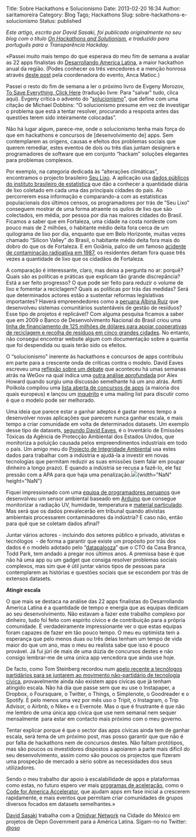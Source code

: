 Title: Sobre Hackathons e Solucionismo
Date: 2013-02-20 16:34
Author: saritamoreira
Category: Blog
Tags; Hackathons
Slug: sobre-hackathons-e-solucionismo
Status: published

*Este artigo, escrito por David Sasaki, foi publicado originalmente no seu blog com o título [On Hackathons and Solutionism](http://davidsasaki.name/2012/12/on-hackathons-and-solutionism), e traduzido para português para o Transparência Hackday.*

«Passei muito mais tempo do que esperava do meu fim de semana a avaliar as 22 apps finalistas do [Desarrollando America Latina](http://2012.desarrollandoamerica.org/), a maior hackathon anual da região. (Podes conhecer os três vencedores e a menção honrosa através [deste post](http://2012.desarrollandoamerica.org/desarrollando-america-latina-2012-ya-tiene-campeones-regionales/) pela coordenadora do evento, Anca Matioc.)

Passei o resto do fim de semana a ler o próximo livro de Evgeny Morozov, [To Save Everything, Click Here](http://www.amazon.com/Save-Everything-Click-Here-Technological/dp/1610391381) (tradução livre: Para "salvar" tudo, clica aqui). Evgeny critica o advento do “[solucionismo](http://en.wiktionary.org/wiki/solutionism)”, que define com uma citação de Michael Dobbins: “O solucionismo presume em vez de investigar o problema que está a tentar resolver, procurando a resposta antes das questões terem sido inteiramente colocadas”.

Não há lugar algum, parece-me, onde o solucionismo tenha mais força do que em hackathons e concursos de \[desenvolvimento de\] apps. Sem contemplarem as origens, causas e efeitos dos problemas sociais que querem remediar, estes eventos de dois ou três dias juntam designers e programadores de software que em conjunto “hackam” soluções elegantes para problemas complexos.

Por exemplo, na categoria dedicada às “alterações climáticas”, encontramos o projecto brasileiro [Seu Lixo](http://2012.desarrollandoamerica.org/portfolio/seu-lixo/). A aplicação usa [dados públicos do instituto brasileiro de estatística](http://www.ibge.gov.br/home/estatistica/populacao/condicaodevida/pnsb/lixo_coletado/lixo_coletado110.shtm) que dão a conhecer a quantidade diária de lixo coletado em cada uma das principais cidades do país. Ao percorrerem essa informação e comparando-a com as estatísticas populacionais dos últimos censos, os programadores por trás de “Seu Lixo” conseguem mostrar de uma forma atraente os quilos de lixo que são colectados, em média, por pessoa por dia nas maiores cidades do Brasil. Ficamos a saber que em Fortaleza, uma cidade na costa nordeste com pouco mais de 2 milhões, o habitante médio deita fora cerca de um quilograma de lixo por dia, enquanto que em Belo Horizonte, muitas vezes chamado “Silicon Valley” do Brasil, o habitante médio deita fora mais do dobro do que os de Fortaleza. E em Goiânia, palco de um famoso [acidente de contaminação radioativa em 1987](http://en.wikipedia.org/wiki/Goi%C3%A2nia_accident), os residentes deitam fora quase três vezes a quantidade de lixo que os cidadãos de Fortaleza.

A comparação é interessante, claro, mas deixa a pergunta no ar: porquê? Quais são as políticas e práticas que explicam tão grande discrepância? Está a ser feito progresso? O que pode ser feito para reduzir o volume de lixo e fomentar a reciclagem? Quais as políticas por trás das medidas? Será que determinados actores estão a sustentar reformas legislativas importantes? Haverá empreendedores como a [peruana Albina Ruiz](http://www.pbs.org/opb/thenewheroes/meet/ruiz.html) que desenvolveu sistemas comunitários sustentáveis de gestão de resíduos? Esse tipo de projetos é replicável? Com alguma pesquisa ficamos a saber que em 2009 o Banco de Desenvolvimento Nacional do Brasil criou uma [linha de financiamento de 125 milhões de dólares para apoiar cooperativas de reciclagem e recolha de resíduos em cinco grandes cidades](http://www.informeavina2009.org/english/reciclaje.shtml). No entanto, não consegui encontrar website algum com documentação sobre a quantia que foi despendida ou quais terão sido os efeitos.

O “solucionismo” inerente às hackathons e concursos de apps contribuiu em parte para a crescente onda de críticas contra o modelo. David Eaves escreveu uma [reflexão sobre um debate](http://techpresident.com/news/wegov/23146/app-contest-or-not-app-contest) que aconteceu há umas semanas atrás na WeGov na qual indica uma [outra análise aprofundada](http://radar.oreilly.com/2011/08/app-contests-sustainability-usability.html) por Alex Howard quando surgiu uma discussão semelhante há um ano atrás. Antti Poilkola compilou uma [lista aberta de concursos de apps](http://poikola.fi/apps-contests-everywhere/) (a maioria dos quais europeus) e lançou um [inquérito](https://docs.google.com/spreadsheet/viewform?formkey=dERrUUFWQUxjRjZ6ZFktTTEwLUdINFE6MQ) e uma mailing list para discutir como é que o modelo pode ser melhorado.

Uma ideia que parece estar a ganhar adeptos é gastar menos tempo a desenvolver novas aplicações que parecem nunca ganhar escala, e mais tempo a criar comunidade em volta de determinados datasets. Um exemplo desse tipo de datasets, [segundo David Eaves](http://techpresident.com/news/wegov/22251/open-data-open-standards-and-community-activism), é o Inventário de Emissões Tóxicas da Agência de Protecção Ambiental dos Estados Unidos, que monitoriza a poluição causada pelos empreendimentos industriais em todo o país. Um amigo meu do [Projecto de Integridade Ambiental](http://www.environmentalintegrity.org/) usa estes dados para trabalhar com a indústria e ajudá-la a investir em novas tecnologias que permitam reduzir as suas emissões (sem falar em poupar dinheiro a longo prazo). E quando a indústria se recusa a fazê-lo, ele faz pressão com a APA para que haja uma penalização.![](https://lh3.googleusercontent.com/9xFeO6Ha6TPg4S1YUO2_xc3DnMvwlcioBAnZXvFl3xPOOLkUP9OpfONTVMroiHgSGuIagiNYbhTlmOcd9hUVXPKmagEXk5mXRYPTsk2z9DTSAkCqj30P){width="NaN" height="NaN"}

Fiquei impressionado com uma [equipa de programadores peruanos](http://2012.desarrollandoamerica.org/portfolio/lima-io-la-ciudad-habla/) que desenvolveu um sensor ambiental baseado em [Arduino](http://es.wikipedia.org/wiki/Arduino) que consegue monitorizar a radiação UV, humidade, temperatura e [material particulado](http://www.epa.gov/pm/basic.html). Mas será que os dados prevalecerão em tribunal quando ativistas ambientais processarem contaminadores da indústria? E caso não, então para quê que se coletam dados afinal?

Juntar vários actores - incluindo dos setores público e privado, ativistas e tecnólogos  - de forma a garantir que existe um propósito por trás dos dados é o modelo adotado pelo “[datapalooza](http://www.smartplanet.com/blog/bulletin/disrupting-government-as-usual-8216datapaloozas-policy-gaming/5190)” que o CTO da Casa Branca, Todd Park, tem andado a pregar nos últimos anos. A premissa base é que não há uma app ou um gadget que consiga resolver problemas sociais complexos, mas sim que é útil juntar vários tipos de pessoas para contemplarem as histórias e questões sociais que se escondem por trás de extensos datasets.

**Atingir escala**

O que mais se destaca na análise das 22 apps finalistas do Desarrollando America Latina é a quantidade de tempo e energia que as equipas dedicam ao seu desenvolvimento. Não estavam a fazer este trabalho complexo por dinheiro, tudo foi feito com espírito cívico e de contribuição para a própria comunidade. É verdadeiramente impressionante ver o que estas equipas foram capazes de fazer em tão pouco tempo. O meu eu optimista tem a esperança que pelo menos duas ou três delas tenham um tempo de vida maior do que um ano, mas o meu eu realista sabe que isso é pouco provável. Já fui júri de mais de uma dúzia de concursos destes e não consigo lembrar-me de uma única app vencedora que ainda use hoje.

De facto, como Tom Steinberg recordou num [apelo recente a tecnólogos partidários para se juntarem ao movimento não-partidário de tecnologia cívica](http://www.mysociety.org/2012/11/21/dear-ninja-campaigner-geek-why-i-work-on-non-partisan-tech-and-why-i-encourage-you-to-take-a-look/), provavelmente ainda não existem apps cívicas que já tenham atingido escala. Não há dia que passe sem que eu use o Instapaper, a Dropbox, o Foursquare, o Twitter, o Things, o Simplenote, o Goodreader e o Spotify. E pelo menos uma vez por mês uso o Tripit, o Instagram, o Trip Advisor, o Airbnb, o Nike+ e o Evernote. Mas o que é frustrante é que não me lembro de uma única app cívica que use nem semanal nem sequer mensalmente  para estar em contacto mais próximo com o meu governo.

Tentar explicar porque é que o sector das apps cívicas ainda tem de ganhar escala, será tema de um próximo post, mas posso garantir que que não é por falta de hackathons nem de concursos destes. Não faltam protótipos, mas são poucos os investidores dispostos a apoiarem a parte mais difícil do seu desenvolvimento, assim como são poucos os projectos que fizeram uma prospeção de mercado a sério sobre as necessidades dos seus utilizadores.

Sendo o meu trabalho dar apoio à escalabilidade de apps e plataformas como estas, no futuro espero ver mais [programas de aceleração](http://thenextweb.com/la/2011/07/29/9-latin-american-accelerator-programs-you-should-know/), como o [Code for America Accelerator](http://codeforamerica.org/accelerator/), que ajudam apps em fase inicial a crescerem rapidamente, e mais eventos que permitam criar comunidades de grupos diversos focados em datasets semelhantes.»

[David Sasaki](http://davidsasaki.name/about/) trabalha com a [Omidyar Network](http://www.omidyar.com/) na Cidade do México em projetos de Oepn Government para a América Latina. Sigam-no no Twitter: [\@oso](http://twitter.com/oso)
